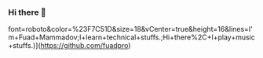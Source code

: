 <!-- ![](.png) -->

### Hi there 👋

font=roboto&color=%23F7C51D&size=18&vCenter=true&height=16&lines=I'm+Fuad+Mammadov;I+learn+technical+stuffs.;Hi+there%2C+I+play+music+stuffs.)](https://github.com/fuadpro)


<!-- ~ whoami
> just another guy who likes to code -->
<!-- > for more information about me -> [https://a.net](https://a.net) -->
